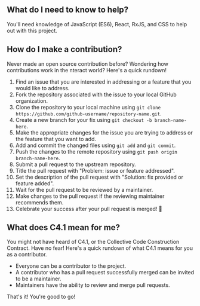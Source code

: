## What do I need to know to help?

You'll need knowledge of JavaScript (ES6), React, RxJS, and CSS to help out
with this project.

## How do I make a contribution?

Never made an open source contribution before? Wondering how contributions work
in the nteract world? Here's a quick rundown!

1. Find an issue that you are interested in addressing or a feature that you
would like to address.
2. Fork the repository associated with the issue to your local GitHub organization.
3. Clone the repository to your local machine using `git clone
https://github.com/github-username/repository-name.git`.
4. Create a new branch for your fix using `git checkout -b branch-name-here`.
5. Make the appropriate changes for the issue you are trying to address or the
feature that you want to add.
6. Add and commit the changed files using `git add` and `git commit`.
7. Push the changes to the remote repository using `git push origin
branch-name-here`.
8. Submit a pull request to the upstream repository.
9. Title the pull request with "Problem: issue or feature addressed".
10. Set the description of the pull request with "Solution: fix provided or
feature added".
11. Wait for the pull request to be reviewed by a maintainer.
12. Make changes to the pull request if the reviewing maintainer recommends them.
13. Celebrate your success after your pull request is merged! :tada:

## What does C4.1 mean for me?

You might not have heard of C4.1, or the Collective Code Construction Contract.
Have no fear! Here's a quick rundown of what C4.1 means for you as a contributor.
* Everyone can be a contributor to the project.
* A contributor who has a pull request successfully merged can be invited to be
a maintainer.
* Maintainers have the ability to review and merge pull requests.

That's it! You're good to go!
